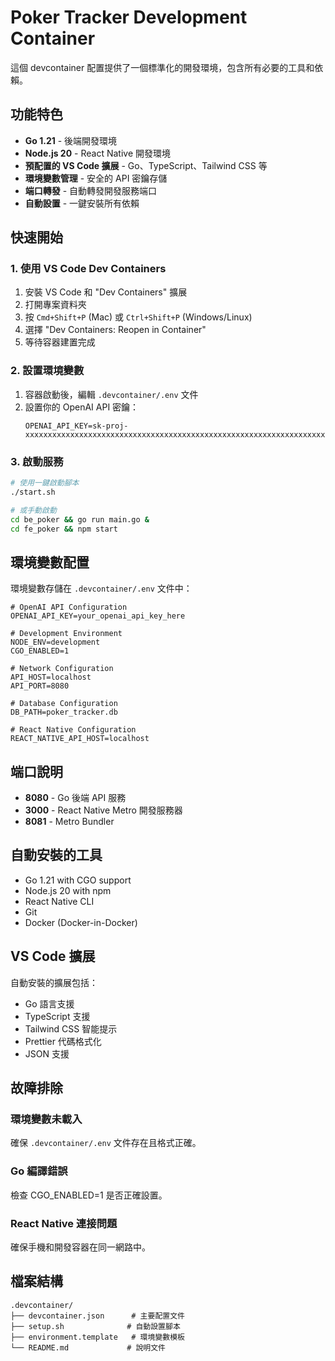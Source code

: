 # Poker Tracker Development Container

這個 devcontainer 配置提供了一個標準化的開發環境，包含所有必要的工具和依賴。

## 功能特色

- **Go 1.21** - 後端開發環境
- **Node.js 20** - React Native 開發環境  
- **預配置的 VS Code 擴展** - Go、TypeScript、Tailwind CSS 等
- **環境變數管理** - 安全的 API 密鑰存儲
- **端口轉發** - 自動轉發開發服務端口
- **自動設置** - 一鍵安裝所有依賴

## 快速開始

### 1. 使用 VS Code Dev Containers

1. 安裝 VS Code 和 "Dev Containers" 擴展
2. 打開專案資料夾
3. 按 `Cmd+Shift+P` (Mac) 或 `Ctrl+Shift+P` (Windows/Linux)
4. 選擇 "Dev Containers: Reopen in Container"
5. 等待容器建置完成

### 2. 設置環境變數

1. 容器啟動後，編輯 `.devcontainer/.env` 文件
2. 設置你的 OpenAI API 密鑰：
   ```
   OPENAI_API_KEY=sk-proj-xxxxxxxxxxxxxxxxxxxxxxxxxxxxxxxxxxxxxxxxxxxxxxxxxxxxxxxxxxxxxxxxxxxxxxxxxxxxxxxxxxxxxxxxxxxxxxxx
   ```

### 3. 啟動服務

```bash
# 使用一鍵啟動腳本
./start.sh

# 或手動啟動
cd be_poker && go run main.go &
cd fe_poker && npm start
```

## 環境變數配置

環境變數存儲在 `.devcontainer/.env` 文件中：

```env
# OpenAI API Configuration
OPENAI_API_KEY=your_openai_api_key_here

# Development Environment
NODE_ENV=development
CGO_ENABLED=1

# Network Configuration  
API_HOST=localhost
API_PORT=8080

# Database Configuration
DB_PATH=poker_tracker.db

# React Native Configuration
REACT_NATIVE_API_HOST=localhost
```

## 端口說明

- **8080** - Go 後端 API 服務
- **3000** - React Native Metro 開發服務器
- **8081** - Metro Bundler

## 自動安裝的工具

- Go 1.21 with CGO support
- Node.js 20 with npm
- React Native CLI
- Git
- Docker (Docker-in-Docker)

## VS Code 擴展

自動安裝的擴展包括：
- Go 語言支援
- TypeScript 支援  
- Tailwind CSS 智能提示
- Prettier 代碼格式化
- JSON 支援

## 故障排除

### 環境變數未載入
確保 `.devcontainer/.env` 文件存在且格式正確。

### Go 編譯錯誤
檢查 CGO_ENABLED=1 是否正確設置。

### React Native 連接問題
確保手機和開發容器在同一網路中。

## 檔案結構

```
.devcontainer/
├── devcontainer.json      # 主要配置文件
├── setup.sh              # 自動設置腳本
├── environment.template   # 環境變數模板
└── README.md             # 說明文件
``` 
